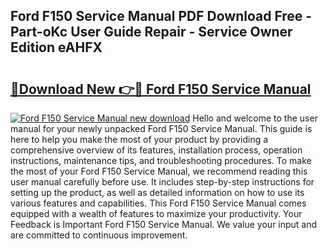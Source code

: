 ## Ford F150 Service Manual PDF Download Free - Part-oKc User Guide Repair - Service Owner Edition eAHFX

# <h2><a href="http://bc78845.oget.top/?id=Ford+F150+Service+Manual">🔗Download New 👉🔴 Ford F150 Service Manual</a></h2>

[![Ford F150 Service Manual new download](https://i.imgur.com/5g1atiW.png)](http://bc78845.oget.top/?id=Ford+F150+Service+Manual)
Hello and welcome to the user manual for your newly unpacked Ford F150 Service Manual. This guide is here to help you make the most of your product by providing a comprehensive overview of its features, installation process, operation instructions, maintenance tips, and troubleshooting procedures. To make the most of your Ford F150 Service Manual, we recommend reading this user manual carefully before use. It includes step-by-step instructions for setting up the product, as well as detailed information on how to use its various features and capabilities. This Ford F150 Service Manual comes equipped with a wealth of features to maximize your productivity. Your Feedback is Important Ford F150 Service Manual. We value your input and are committed to continuous improvement.
